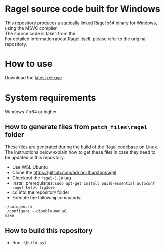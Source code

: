 # Ragel source code built for Windows
This repository produces a statically linked [Ragel](https://github.com/adrian-thurston/ragel) x64 binary for Windows, using the MSVC compiler.<br>
The source code is taken from the <br>
For detailed information about Ragel itself, please refer to the original repository.

# How to use
Download the [latest release](https://github.com/PolarGoose/Ragel-for-Windows/releases)

# System requirements
Windows 7 x64 or higher

## How to generate files from `patch_files\ragel` folder
These files are generated during the build of the Ragel codebase on Linux.
The instructions below explain how to get these files in case they need to be updated in this repository.
* Use WSL Ubuntu
* Clone the https://github.com/adrian-thurston/ragel
* Checkout the `ragel-6.10` tag
* Install prerequisites: `sudo apt-get install build-essential autoconf ragel kelbt fig2dev`
* cd into the repository folder
* Execute the following commands:
```
./autogen.sh
./configure --disable-manual
make
```

## How to build this repository
* Run `.\build.ps1`
